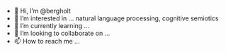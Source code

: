 - 👋 Hi, I’m @bergholt
- 👀 I’m interested in ... natural language processing, cognitive semiotics
- 🌱 I’m currently learning ...
- 💞️ I’m looking to collaborate on ...
- 📫 How to reach me ...

<!---
bergholt/bergholt is a ✨ special ✨ repository because its `README.md` (this file) appears on your GitHub profile.
You can click the Preview link to take a look at your changes.
--->
